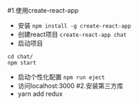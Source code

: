 #1.使用create-react-app
- 安装
`npm install -g create-react-app`
- 创建react项目
`create-react-app chat`
- 启动项目
```
cd chat/
npm start
```
- 启动个性化配置
`npm run eject`
- 访问localhost:3000
#2.安装第三方库
- yarn add redux
